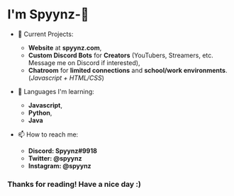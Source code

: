 # I'm Spyynz-👋
- 🔭 Current Projects:
  - **Website** at **spyynz.com**,
  - **Custom Discord Bots** for **Creators** (YouTubers, Streamers, etc. Message me on Discord if interested),
  - **Chatroom** for **limited connections** and **school/work environments**. (*Javascript + HTML/CSS*)
  
- 🌱 Languages I'm learning:
  - **Javascript**,
  - **Python**,
  - **Java**
  
- 📫 How to reach me:
  - **Discord: Spyynz#9918**
  - **Twitter: @spyynz**
  - **Instagram: @spyynz**
  
### Thanks for reading! Have a nice day :)
